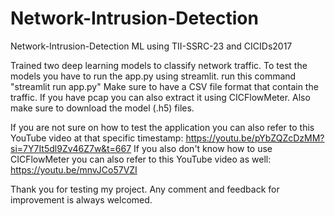 # Network-Intrusion-Detection
Network-Intrusion-Detection ML using TII-SSRC-23 and CICIDs2017

Trained two deep learning models to classify network traffic.
To test the models you have to run the app.py using streamlit. run this command "streamlit run app.py"
Make sure to have a CSV file format that contain the traffic. If you have pcap you can also extract it using CICFlowMeter.
Also make sure to download the model (.h5) files.

If you are not sure on how to test the application you can also refer to this YouTube video at that specific timestamp: https://youtu.be/pYbZQZcDzMM?si=7Y7It5dl9Zv46Z7w&t=667
If you also don't know how to use CICFlowMeter you can also refer to this YouTube video as well: https://youtu.be/mnvJCo57VZI

Thank you for testing my project. Any comment and feedback for improvement is always welcomed. 
